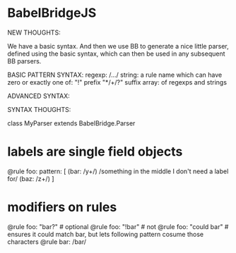 # BabelBridgeJS


NEW THOUGHTS:

We have a basic syntax. And then we use BB to generate a nice little parser, defined using the basic syntax,
which can then be used in any subsequent BB parsers.

BASIC PATTERN SYNTAX:
  regexp: /.../
  string: a rule name which can have zero or exactly one of:
    "!" prefix
    "*/+/?" suffix
  array: of regexps and strings

ADVANCED SYNTAX:


SYNTAX THOUGHTS:

class MyParser extends BabelBridge.Parser

  # labels are single field objects
  @rule foo:
    pattern: [
      (bar: /y+/)
      /something in the middle I don't need a label for/
      (baz: /z+/)
    ]

  # modifiers on rules
  @rule foo: "bar?" # optional
  @rule foo: "!bar" # not
  @rule foo: "could bar" # ensures it could match bar, but lets following pattern cosume those characters
  @rule bar: /bar/
